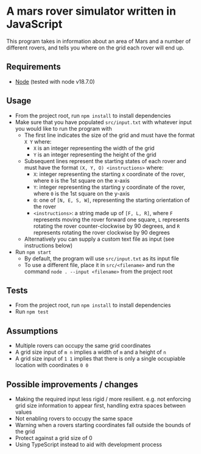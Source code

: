 # A mars rover simulator written in JavaScript

This program takes in information about an area of Mars and a number of different rovers, and tells you where on the grid each rover will end up.

## Requirements

-   [Node](https://docs.npmjs.com/downloading-and-installing-node-js-and-npm) (tested with node v18.7.0)

## Usage

-   From the project root, run `npm install` to install dependencies
-   Make sure that you have populated `src/input.txt` with whatever input you would like to run the program with
    -   The first line indicates the size of the grid and must have the format `X Y` where:
        -   `X` is an integer representing the width of the grid
        -   `Y` is an integer representing the height of the grid
    -   Subsequent lines represent the starting states of each rover and must have the format `(X, Y, O) <instructions>` where:
        -   `X`: integer representing the starting x coordinate of the rover, where `0` is the 1st square on the x-axis
        -   `Y`: integer representing the starting y coordinate of the rover, where `0` is the 1st square on the y-axis
        -   `O`: one of `[N, E, S, W]`, representing the starting orientation of the rover
        -   `<instructions>`: a string made up of `[F, L, R]`, where `F` represents moving the rover forward one square, `L` represents rotating the rover counter-clockwise by 90 degrees, and `R` represents rotating the rover clockwise by 90 degrees
    -   Alternatively you can supply a custom text file as input (see instructions below)
-   Run `npm start`
    -   By default, the program will use `src/input.txt` as its input file
    -   To use a different file, place it in `src/<filename>` and run the command `node . --input <filename>` from the project root

## Tests

-   From the project root, run `npm install` to install dependencies
-   Run `npm test`

## Assumptions

-   Multiple rovers can occupy the same grid coordinates
-   A grid size input of `m n` implies a width of `m` and a height of `n`
-   A grid size input of `1 1` implies that there is only a single occupiable location with coordinates `0 0`

## Possible improvements / changes

-   Making the required input less rigid / more resilient. e.g. not enforcing grid size information to appear first, handling extra spaces between values
-   Not enabling rovers to occupy the same space
-   Warning when a rovers starting coordinates fall outside the bounds of the grid
-   Protect against a grid size of 0
-   Using TypeScript instead to aid with development process
